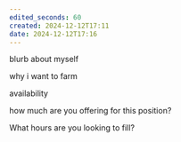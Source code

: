 ```yaml
---
edited_seconds: 60
created: 2024-12-12T17:11
date: 2024-12-12T17:16
---
```


blurb about myself

why i want to farm

availability

how much are you offering for this position? 

What hours are you looking to fill?













